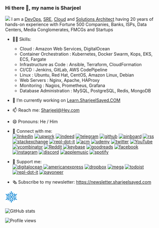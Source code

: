 ### Hi there 👋, my name is Sharjeel

![](http://SharjeelSayed.com)
I am a [DevOps](https://en.wikipedia.org/wiki/DevOps), [SRE](https://en.wikipedia.org/wiki/Site_reliability_engineering), [Cloud](https://en.wikipedia.org/wiki/Cloud_computing_architecture) and [Solutions Architect](https://en.wikipedia.org/wiki/Solution_architecture) having 20 years of hands-on experience with Fortune 500 Companies, Banks, ISPs, Data Centers, Media Conglomerates, FMCGs and Startups

- 👨‍💻 Skills:

  - Cloud : Amazon Web Services, DigitalOcean
  - Container Orchestration : Kubernetes, Docker Swarm, Kops, EKS, ECS, Fargate
  - Infrastructure as Code : Ansible, Terraform, CloudFormation
  - CI/CD : Jenkins, GitLab, AWS CodePipeline
  - Linux : Ubuntu, Red Hat, CentOS, Amazon Linux, Debian
  - Web Servers : Nginx, Apache, HAProxy
  - Monitoring : Nagios, Prometheus, Grafana
  - Database Administration : MySQL, PostgreSQL, Redis, MongoDB

- 🔭 I’m currently working on [Learn.SharjeelSayed.COM](https://Learn.SharjeelSayed.com)
- 📫 Reach me: Sharjeel@Hey.com
- 😄 Pronouns: He / Him

- 🤝 Connect with me:  
  [<img src='https://cdn.jsdelivr.net/npm/simple-icons@3.0.1/icons/linkedin.svg' alt='linkedin' height='40'>](https://www.linkedin.com/in/SharjeelSayed/) [<img src='https://cdn.jsdelivr.net/npm/simple-icons@3.0.1/icons/upwork.svg' alt='upwork' height='40'>](https://www.upwork.com/freelancers/~017d992b052b243dc7) [<img src='https://cdn.jsdelivr.net/npm/simple-icons@3.0.1/icons/indeed.svg' alt='indeed' height='40'>](https://my.indeed.com/p/sharje-elsayed) [<img src='https://cdn.jsdelivr.net/npm/simple-icons@3.0.1/icons/telegram.svg' alt='telegram' height='40'>](https://t.me/sharjeelsayed) [<img src='https://cdn.jsdelivr.net/npm/simple-icons@3.0.1/icons/github.svg' alt='github' height='40'>](https://github.com/SharjeelSayed) [<img src='https://cdn.jsdelivr.net/npm/simple-icons@3.0.1/icons/pinboard.svg' alt='pinboard' height='40'>](https://pinboard.in/u:sharjeelsayed) [<img src='https://cdn.jsdelivr.net/npm/simple-icons@3.0.1/icons/rss.svg' alt='rss' height='40'>](http://opml.sharjeelsayed.com/) [<img src='https://cdn.jsdelivr.net/npm/simple-icons@3.0.1/icons/stackexchange.svg' alt='stackexchange' height='40'>](https://stackexchange.com/users/6550/sharjeel?tab=accounts) [<img src='https://cdn.jsdelivr.net/npm/simple-icons@3.0.1/icons/repl-dot-it.svg' alt='repl-dot-it' height='40'>](https://repl.it/@sharjeelsayed) [<img src='https://cdn.jsdelivr.net/npm/simple-icons@3.0.1/icons/acm.svg' alt='acm' height='40'>](http://member.acm.org/~sharjeelsayed) [<img src='https://cdn.jsdelivr.net/npm/simple-icons@3.0.1/icons/udemy.svg' alt='udemy' height='40'>](https://www.udemy.com/user/sharjeel-sayed/) [<img src='https://cdn.jsdelivr.net/npm/simple-icons@3.0.1/icons/twitter.svg' alt='twitter' height='40'>](https://twitter.com/SharjeelSayed) [<img src='https://cdn.jsdelivr.net/npm/simple-icons@3.0.1/icons/youtube.svg' alt='YouTube' height='40'>](https://www.youtube.com/channel/UCWj0bwxHxOBha4GkGABZPLQ) [<img src='https://cdn.jsdelivr.net/npm/simple-icons@3.0.1/icons/ycombinator.svg' alt='ycombinator' height='40'>](https://news.ycombinator.com/user?id=sharjeelsayed) [<img src='https://cdn.jsdelivr.net/npm/simple-icons@3.0.1/icons/reddit.svg' alt='Reddit' height='40'>](https://www.reddit.com/user/SharjeelSayed) [<img src='https://cdn.jsdelivr.net/npm/simple-icons@3.0.1/icons/keybase.svg' alt='keybase' height='40'>](https://keybase.io/sharjeel) [<img src='https://cdn.jsdelivr.net/npm/simple-icons@3.0.1/icons/goodreads.svg' alt='goodreads' height='40'>](https://www.goodreads.com/sharjeelsayed) [<img src='https://cdn.jsdelivr.net/npm/simple-icons@3.0.1/icons/facebook.svg' alt='facebook' height='40'>](https://www.facebook.com/SharjeelSayed) [<img src='https://cdn.jsdelivr.net/npm/simple-icons@3.0.1/icons/instagram.svg' alt='instagram' height='40'>](https://www.instagram.com/SharjeelSayed/) [<img src='https://cdn.jsdelivr.net/npm/simple-icons@3.0.1/icons/discord.svg' alt='discord' height='40'>](https://discordapp.com/users/288298526142758913)  [<img src='https://cdn.jsdelivr.net/npm/simple-icons@3.0.1/icons/applemusic.svg' alt='applemusic' height='40'>](https://music.apple.com/profile/sharjeelsayed)  [<img src='https://cdn.jsdelivr.net/npm/simple-icons@3.0.1/icons/spotify.svg' alt='spotify' height='40'>](https://open.spotify.com/user/22jszrk35ji6sm6qewxzsly4a)

- 🙏 Support me:  
  [<img src='https://cdn.jsdelivr.net/npm/simple-icons@3.0.1/icons/digitalocean.svg' alt='digitalocean' height='40'>](https://m.do.co/c/d3160b5e33e8) [<img src='https://cdn.jsdelivr.net/npm/simple-icons@3.0.1/icons/americanexpress.svg' alt='americanexpress' height='40'>](http://amex.in/refer/sHARJsCJfI) [<img src='https://cdn.jsdelivr.net/npm/simple-icons@3.0.1/icons/dropbox.svg' alt='dropbox' height='40'>](https://db.tt/YL0e12GN) [<img src='https://cdn.jsdelivr.net/npm/simple-icons@3.0.1/icons/mega.svg' alt='mega' height='40'>](https://mega.nz/C!vuhRiKpB) [<img src='https://cdn.jsdelivr.net/npm/simple-icons@3.0.1/icons/todoist.svg' alt='todoist' height='40'>](https://todoist.com/r/Sharjeel_Sayed_pndvuw) [<img src='https://cdn.jsdelivr.net/npm/simple-icons@3.0.1/icons/repl-dot-it.svg' alt='repl-dot-it' height='40'>](https://repl.it/upgrade/sharjeelsayed) [<img src='https://cdn.jsdelivr.net/npm/simple-icons@3.0.1/icons/payoneer.svg' alt='payoneer' height='40'>](http://share.payoneer.com/nav/gJpTWscAr6xJD14ZBR4gK1Mz9pGKs23iSC5MeSpZ_3L11XA8Vnny4cwQciAVBRLRG1bc5d2c5jNqUK1E7kq17A2)  

- 🗞️ Subscribe to my newsletter: https://newsletter.sharjeelsayed.com

<a href='https://archiveprogram.github.com/'><img src='https://raw.githubusercontent.com/acervenky/animated-github-badges/master/assets/acbadge.gif' width='40' height='40'></a>

![GitHub stats](https://github-readme-stats.vercel.app/api?username=SharjeelSayed&show_icons=true)

![Profile views](https://gpvc.arturio.dev/SharjeelSayed)
